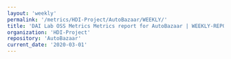```yaml
---
layout: 'weekly'
permalink: '/metrics/HDI-Project/AutoBazaar/WEEKLY/'
title: 'DAI Lab OSS Metrics Metrics report for AutoBazaar | WEEKLY-REPORT-2020-03-01'
organization: 'HDI-Project'
repository: 'AutoBazaar'
current_date: '2020-03-01'
---
```

